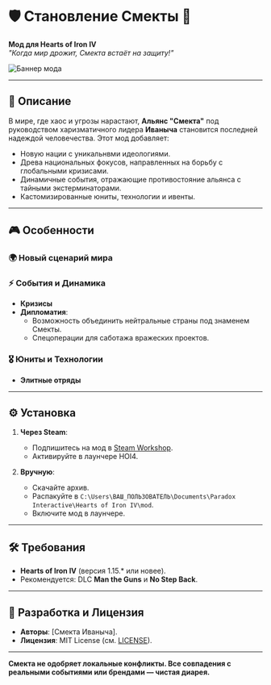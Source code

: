 # 🛡️ Становление Смекты 🚀

**Мод для Hearts of Iron IV**  
*"Когда мир дрожит, Смекта встаёт на защиту!"*  

![Баннер мода](https://via.placeholder.com/800x200.png?text=Смекта+Альянс+Иваныча)  

---

## 📜 Описание
В мире, где хаос и угрозы нарастают, **Альянс "Смекта"** под руководством харизматичного лидера **Иваныча** становится последней надеждой человечества. Этот мод добавляет:
- Новую нации с уникальнвми идеологиями.
- Древа национальных фокусов, направленных на борьбу с глобальными кризисами.
- Динамичные события, отражающие противостояние альянса с тайными экстерминаторами.
- Кастомизированные юниты, технологии и ивенты.

---

## 🎮 Особенности
### 🌍 Новый сценарий мира


### ⚡ События и Динамика
- **Кризисы**
- **Дипломатия**:
  - Возможность объединить нейтральные страны под знаменем Смекты.
  - Спецоперации для саботажа вражеских проектов.

### 🎖️ Юниты и Технологии
- **Элитные отряды**

---

## ⚙️ Установка
1. **Через Steam**:
   - Подпишитесь на мод в [Steam Workshop]([(https://steamcommunity.com/sharedfiles/filedetails/?id=3329420560)]).
   - Активируйте в лаунчере HOI4.

2. **Вручную**:
   - Скачайте архив.
   - Распакуйте в `C:\Users\ВАШ_ПОЛЬЗОВАТЕЛЬ\Documents\Paradox Interactive\Hearts of Iron IV\mod`.
   - Включите мод в лаунчере.

---

## 🛠️ Требования
- **Hearts of Iron IV** (версия 1.15.* или новее).
- Рекомендуется: DLC **Man the Guns** и **No Step Back**.

---

## 👥 Разработка и Лицензия
- **Авторы**: [Смекта Иваныча].
- **Лицензия**: MIT License (см. [LICENSE](LICENSE)).

---


**Смекта не одобряет локальные конфликты. Все совпадения с реальными событиями или брендами — чистая диарея.**   
